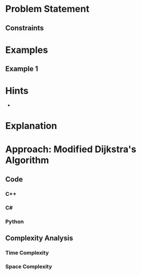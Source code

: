 
# Problem Statement

## Constraints

# Examples
## Example 1
# Hints
- 
# Explanation

# Approach: Modified Dijkstra's Algorithm

## Code
### C++
### C\#
### Python
## Complexity Analysis
### Time Complexity

### Space Complexity
